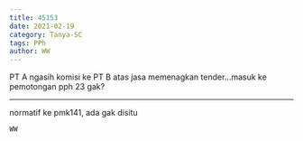 ```yaml
---
title: 45153
date: 2021-02-19
category: Tanya-SC
tags: PPh
author: WW
---
```


PT A ngasih komisi ke PT B atas jasa memenagkan tender...masuk ke pemotongan pph 23 gak?

---

normatif ke pmk141, ada gak disitu

`WW`

